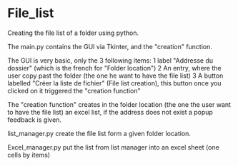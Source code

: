 # File_list
Creating the file list of a folder using python.

The main.py contains the GUI via Tkinter, and the "creation" function.

The GUI is very basic, only the 3 following items:
  1 label "Addresse du dossier" (which is the french for "Folder location")
  2 An entry, where the user copy past the folder (the one he want to have the file list)
  3 A button labelled "Créer la liste de fichier" (File list creation), this button once you clicked on it triggered the "creation function"
  
 The "creation function" creates in the folder location (the one the user want to have the file list) an excel list, if the address does not exist a popup feedback is given.
 
 list_manager.py create the file list form a given folder location.
 
 Excel_manager.py put the list from list manager into an excel sheet (one cells by items)
